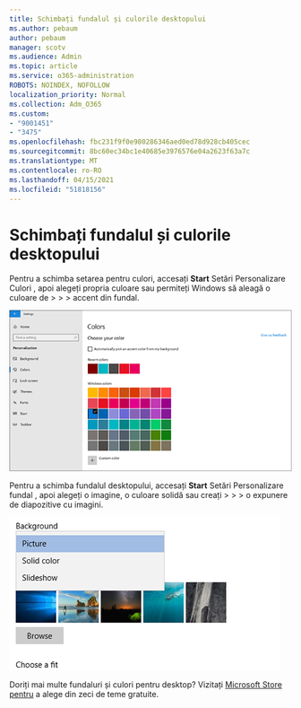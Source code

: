 ```yaml
---
title: Schimbați fundalul și culorile desktopului
ms.author: pebaum
author: pebaum
manager: scotv
ms.audience: Admin
ms.topic: article
ms.service: o365-administration
ROBOTS: NOINDEX, NOFOLLOW
localization_priority: Normal
ms.collection: Adm_O365
ms.custom:
- "9001451"
- "3475"
ms.openlocfilehash: fbc231f9f0e980286346aed0ed78d928cb405cec
ms.sourcegitcommit: 8bc60ec34bc1e40685e3976576e04a2623f63a7c
ms.translationtype: MT
ms.contentlocale: ro-RO
ms.lasthandoff: 04/15/2021
ms.locfileid: "51818156"
---
```

# <a name="change-your-desktop-background-and-colors"></a>Schimbați fundalul și culorile desktopului

Pentru a schimba setarea pentru culori, accesați **Start** Setări Personalizare Culori , apoi alegeți propria culoare sau permiteți Windows să aleagă o culoare de  >    >    >  accent din fundal.

![Personalizați culorile în Windows.](media/windows-personalization-colors.png)

Pentru a schimba fundalul desktopului, accesați **Start** Setări Personalizare fundal , apoi alegeți o imagine, o culoare solidă sau creați  >    >    >  o expunere de diapozitive cu imagini. 

![Schimbați fundalul desktopului Windows.](media/windows-desktop-background.png)

Doriți mai multe fundaluri și culori pentru desktop? Vizitați [Microsoft Store pentru](https://www.microsoft.com/store/collections/windowsthemes) a alege din zeci de teme gratuite.
